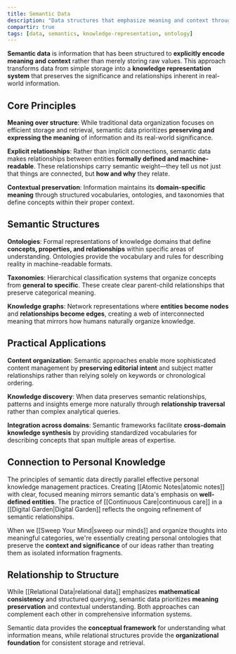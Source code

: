```yaml
---
title: Semantic Data
description: "Data structures that emphasize meaning and context through explicit relationships and ontological frameworks."
compartir: true
tags: [data, semantics, knowledge-representation, ontology]
---
```


**Semantic data** is information that has been structured to **explicitly encode meaning and context** rather than merely storing raw values. This approach transforms data from simple storage into a **knowledge representation system** that preserves the significance and relationships inherent in real-world information.

## Core Principles

**Meaning over structure**: While traditional data organization focuses on efficient storage and retrieval, semantic data prioritizes **preserving and expressing the meaning** of information and its real-world significance.

**Explicit relationships**: Rather than implicit connections, semantic data makes relationships between entities **formally defined and machine-readable**. These relationships carry semantic weight—they tell us not just that things are connected, but **how and why** they relate.

**Contextual preservation**: Information maintains its **domain-specific meaning** through structured vocabularies, ontologies, and taxonomies that define concepts within their proper context.

## Semantic Structures

**Ontologies**: Formal representations of knowledge domains that define **concepts, properties, and relationships** within specific areas of understanding. Ontologies provide the vocabulary and rules for describing reality in machine-readable formats.

**Taxonomies**: Hierarchical classification systems that organize concepts from **general to specific**. These create clear parent-child relationships that preserve categorical meaning.

**Knowledge graphs**: Network representations where **entities become nodes** and **relationships become edges**, creating a web of interconnected meaning that mirrors how humans naturally organize knowledge.

## Practical Applications

**Content organization**: Semantic approaches enable more sophisticated content management by **preserving editorial intent** and subject matter relationships rather than relying solely on keywords or chronological ordering.

**Knowledge discovery**: When data preserves semantic relationships, patterns and insights emerge more naturally through **relationship traversal** rather than complex analytical queries.

**Integration across domains**: Semantic frameworks facilitate **cross-domain knowledge synthesis** by providing standardized vocabularies for describing concepts that span multiple areas of expertise.

## Connection to Personal Knowledge

The principles of semantic data directly parallel effective personal knowledge management practices. Creating [[Atomic Notes|atomic notes]] with clear, focused meaning mirrors semantic data's emphasis on **well-defined entities**. The practice of [[Continuous Care|continuous care]] in a [[Digital Garden|Digital Garden]] reflects the ongoing refinement of semantic relationships.

When we [[Sweep Your Mind|sweep our minds]] and organize thoughts into meaningful categories, we're essentially creating personal ontologies that preserve the **context and significance** of our ideas rather than treating them as isolated information fragments.

## Relationship to Structure

While [[Relational Data|relational data]] emphasizes **mathematical consistency** and structured querying, semantic data prioritizes **meaning preservation** and contextual understanding. Both approaches can complement each other in comprehensive information systems.

Semantic data provides the **conceptual framework** for understanding what information means, while relational structures provide the **organizational foundation** for consistent storage and retrieval.
